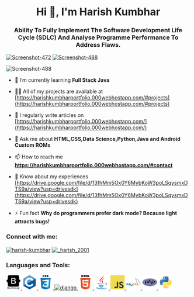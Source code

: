 <h1 align="center">Hi 👋, I'm Harish Kumbhar</h1>
<h3 align="center">Ability To Fully Implement The Software Development Life Cycle (SDLC) And Analyse Programme Performance To Address Flaws.</h3>

<a href="https://imgbb.com/"><img src="https://i.ibb.co/HB9Y4yh/Screenshot-472.png" alt="Screenshot-472" border="0" width="400px" height="400px"></a>
<a href="https://imgbb.com/"><img src="https://previews.123rf.com/images/tupungato/tupungato2301/tupungato230100591/199357562-programmers-copying-and-pasting-code-instead-of-coding-it-industry-problems-funny-meme-for-social.jpg" alt="Screenshot-488" border="0"  width="400px" height="400px"></a>

<img src="https://media.tenor.com/2uyENRmiUt0AAAAM/coding.gif" alt="Screenshot-488" border="0"  width="400px" height="400px">

- 🌱 I’m currently learning **Full Stack Java**

- 👨‍💻 All of my projects are available at [https://harishkumbharportfolio.000webhostapp.com/#projects](https://harishkumbharportfolio.000webhostapp.com/#projects)

- 📝 I regularly write articles on [https://harishkumbharportfolio.000webhostapp.com/](https://harishkumbharportfolio.000webhostapp.com/)

- 💬 Ask me about **HTML,CSS,Data Science,Python,Java and Android Custom ROMs**

- 📫 How to reach me **https://harishkumbharportfolio.000webhostapp.com/#contact**

- 📄 Know about my experiences [https://drive.google.com/file/d/13fhMm5Ox0Y6MybKoW3poLSqysmxDTS9a/view?usp=drivesdk](https://drive.google.com/file/d/13fhMm5Ox0Y6MybKoW3poLSqysmxDTS9a/view?usp=drivesdk)

- ⚡ Fun fact **Why do programmers prefer dark mode? Because light attracts bugs!**

<h3 align="left">Connect with me:</h3>
<p align="left">
<a href="https://linkedin.com/in/harish-kumbhar" target="blank"><img align="center" src="https://raw.githubusercontent.com/rahuldkjain/github-profile-readme-generator/master/src/images/icons/Social/linked-in-alt.svg" alt="harish-kumbhar" height="30" width="40" /></a>
<a href="https://instagram.com/_harish_2001" target="blank"><img align="center" src="https://raw.githubusercontent.com/rahuldkjain/github-profile-readme-generator/master/src/images/icons/Social/instagram.svg" alt="_harish_2001" height="30" width="40" /></a>
</p>

<h3 align="left">Languages and Tools:</h3>
<p align="left"> <a href="https://getbootstrap.com" target="_blank" rel="noreferrer"> <img src="https://raw.githubusercontent.com/devicons/devicon/master/icons/bootstrap/bootstrap-plain-wordmark.svg" alt="bootstrap" width="40" height="40"/> </a> <a href="https://www.cprogramming.com/" target="_blank" rel="noreferrer"> <img src="https://raw.githubusercontent.com/devicons/devicon/master/icons/c/c-original.svg" alt="c" width="40" height="40"/> </a> <a href="https://www.w3schools.com/css/" target="_blank" rel="noreferrer"> <img src="https://raw.githubusercontent.com/devicons/devicon/master/icons/css3/css3-original-wordmark.svg" alt="css3" width="40" height="40"/> </a> <a href="https://www.djangoproject.com/" target="_blank" rel="noreferrer"> <img src="https://cdn.worldvectorlogo.com/logos/django.svg" alt="django" width="40" height="40"/> </a> <a href="https://www.w3.org/html/" target="_blank" rel="noreferrer"> <img src="https://raw.githubusercontent.com/devicons/devicon/master/icons/html5/html5-original-wordmark.svg" alt="html5" width="40" height="40"/> </a> <a href="https://www.java.com" target="_blank" rel="noreferrer"> <img src="https://raw.githubusercontent.com/devicons/devicon/master/icons/java/java-original.svg" alt="java" width="40" height="40"/> </a> <a href="https://developer.mozilla.org/en-US/docs/Web/JavaScript" target="_blank" rel="noreferrer"> <img src="https://raw.githubusercontent.com/devicons/devicon/master/icons/javascript/javascript-original.svg" alt="javascript" width="40" height="40"/> </a> <a href="https://www.mysql.com/" target="_blank" rel="noreferrer"> <img src="https://raw.githubusercontent.com/devicons/devicon/master/icons/mysql/mysql-original-wordmark.svg" alt="mysql" width="40" height="40"/> </a> <a href="https://www.php.net" target="_blank" rel="noreferrer"> <img src="https://raw.githubusercontent.com/devicons/devicon/master/icons/php/php-original.svg" alt="php" width="40" height="40"/> </a> <a href="https://www.python.org" target="_blank" rel="noreferrer"> <img src="https://raw.githubusercontent.com/devicons/devicon/master/icons/python/python-original.svg" alt="python" width="40" height="40"/> </a> </p>


